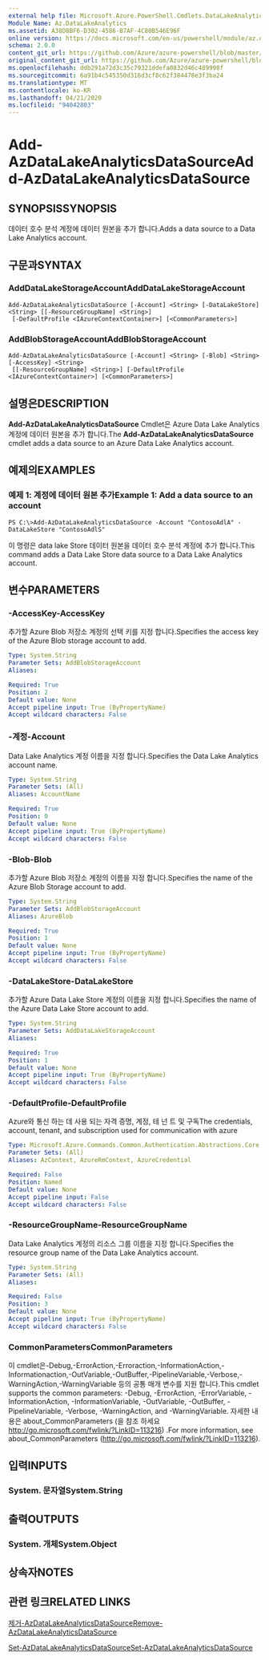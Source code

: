 ```yaml
---
external help file: Microsoft.Azure.PowerShell.Cmdlets.DataLakeAnalytics.dll-Help.xml
Module Name: Az.DataLakeAnalytics
ms.assetid: A38D8BF6-D302-4586-B7AF-4C80B546E96F
online version: https://docs.microsoft.com/en-us/powershell/module/az.datalakeanalytics/add-azdatalakeanalyticsdatasource
schema: 2.0.0
content_git_url: https://github.com/Azure/azure-powershell/blob/master/src/DataLakeAnalytics/DataLakeAnalytics/help/Add-AzDataLakeAnalyticsDataSource.md
original_content_git_url: https://github.com/Azure/azure-powershell/blob/master/src/DataLakeAnalytics/DataLakeAnalytics/help/Add-AzDataLakeAnalyticsDataSource.md
ms.openlocfilehash: ddb291a72d3c35c79321ddefa0832d46c489998f
ms.sourcegitcommit: 6a91b4c545350d316d3cf8c62f384478e3f3ba24
ms.translationtype: MT
ms.contentlocale: ko-KR
ms.lasthandoff: 04/21/2020
ms.locfileid: "94042803"
---
```

# <span data-ttu-id="c30f0-101">Add-AzDataLakeAnalyticsDataSource</span><span class="sxs-lookup"><span data-stu-id="c30f0-101">Add-AzDataLakeAnalyticsDataSource</span></span>

## <span data-ttu-id="c30f0-102">SYNOPSIS</span><span class="sxs-lookup"><span data-stu-id="c30f0-102">SYNOPSIS</span></span>
<span data-ttu-id="c30f0-103">데이터 호수 분석 계정에 데이터 원본을 추가 합니다.</span><span class="sxs-lookup"><span data-stu-id="c30f0-103">Adds a data source to a Data Lake Analytics account.</span></span>

## <span data-ttu-id="c30f0-104">구문과</span><span class="sxs-lookup"><span data-stu-id="c30f0-104">SYNTAX</span></span>

### <span data-ttu-id="c30f0-105">AddDataLakeStorageAccount</span><span class="sxs-lookup"><span data-stu-id="c30f0-105">AddDataLakeStorageAccount</span></span>
```
Add-AzDataLakeAnalyticsDataSource [-Account] <String> [-DataLakeStore] <String> [[-ResourceGroupName] <String>]
 [-DefaultProfile <IAzureContextContainer>] [<CommonParameters>]
```

### <span data-ttu-id="c30f0-106">AddBlobStorageAccount</span><span class="sxs-lookup"><span data-stu-id="c30f0-106">AddBlobStorageAccount</span></span>
```
Add-AzDataLakeAnalyticsDataSource [-Account] <String> [-Blob] <String> [-AccessKey] <String>
 [[-ResourceGroupName] <String>] [-DefaultProfile <IAzureContextContainer>] [<CommonParameters>]
```

## <span data-ttu-id="c30f0-107">설명은</span><span class="sxs-lookup"><span data-stu-id="c30f0-107">DESCRIPTION</span></span>
<span data-ttu-id="c30f0-108">**Add-AzDataLakeAnalyticsDataSource** Cmdlet은 Azure Data Lake Analytics 계정에 데이터 원본을 추가 합니다.</span><span class="sxs-lookup"><span data-stu-id="c30f0-108">The **Add-AzDataLakeAnalyticsDataSource** cmdlet adds a data source to an Azure Data Lake Analytics account.</span></span>

## <span data-ttu-id="c30f0-109">예제의</span><span class="sxs-lookup"><span data-stu-id="c30f0-109">EXAMPLES</span></span>

### <span data-ttu-id="c30f0-110">예제 1: 계정에 데이터 원본 추가</span><span class="sxs-lookup"><span data-stu-id="c30f0-110">Example 1: Add a data source to an account</span></span>
```
PS C:\>Add-AzDataLakeAnalyticsDataSource -Account "ContosoAdlA" -DataLakeStore "ContosoAdlS"
```

<span data-ttu-id="c30f0-111">이 명령은 data lake Store 데이터 원본을 데이터 호수 분석 계정에 추가 합니다.</span><span class="sxs-lookup"><span data-stu-id="c30f0-111">This command adds a Data Lake Store data source to a Data Lake Analytics account.</span></span>

## <span data-ttu-id="c30f0-112">변수</span><span class="sxs-lookup"><span data-stu-id="c30f0-112">PARAMETERS</span></span>

### <span data-ttu-id="c30f0-113">-AccessKey</span><span class="sxs-lookup"><span data-stu-id="c30f0-113">-AccessKey</span></span>
<span data-ttu-id="c30f0-114">추가할 Azure Blob 저장소 계정의 선택 키를 지정 합니다.</span><span class="sxs-lookup"><span data-stu-id="c30f0-114">Specifies the access key of the Azure Blob storage account to add.</span></span>

```yaml
Type: System.String
Parameter Sets: AddBlobStorageAccount
Aliases:

Required: True
Position: 2
Default value: None
Accept pipeline input: True (ByPropertyName)
Accept wildcard characters: False
```

### <span data-ttu-id="c30f0-115">-계정</span><span class="sxs-lookup"><span data-stu-id="c30f0-115">-Account</span></span>
<span data-ttu-id="c30f0-116">Data Lake Analytics 계정 이름을 지정 합니다.</span><span class="sxs-lookup"><span data-stu-id="c30f0-116">Specifies the Data Lake Analytics account name.</span></span>

```yaml
Type: System.String
Parameter Sets: (All)
Aliases: AccountName

Required: True
Position: 0
Default value: None
Accept pipeline input: True (ByPropertyName)
Accept wildcard characters: False
```

### <span data-ttu-id="c30f0-117">-Blob</span><span class="sxs-lookup"><span data-stu-id="c30f0-117">-Blob</span></span>
<span data-ttu-id="c30f0-118">추가할 Azure Blob 저장소 계정의 이름을 지정 합니다.</span><span class="sxs-lookup"><span data-stu-id="c30f0-118">Specifies the name of the Azure Blob Storage account to add.</span></span>

```yaml
Type: System.String
Parameter Sets: AddBlobStorageAccount
Aliases: AzureBlob

Required: True
Position: 1
Default value: None
Accept pipeline input: True (ByPropertyName)
Accept wildcard characters: False
```

### <span data-ttu-id="c30f0-119">-DataLakeStore</span><span class="sxs-lookup"><span data-stu-id="c30f0-119">-DataLakeStore</span></span>
<span data-ttu-id="c30f0-120">추가할 Azure Data Lake Store 계정의 이름을 지정 합니다.</span><span class="sxs-lookup"><span data-stu-id="c30f0-120">Specifies the name of the Azure Data Lake Store account to add.</span></span>

```yaml
Type: System.String
Parameter Sets: AddDataLakeStorageAccount
Aliases:

Required: True
Position: 1
Default value: None
Accept pipeline input: True (ByPropertyName)
Accept wildcard characters: False
```

### <span data-ttu-id="c30f0-121">-DefaultProfile</span><span class="sxs-lookup"><span data-stu-id="c30f0-121">-DefaultProfile</span></span>
<span data-ttu-id="c30f0-122">Azure와 통신 하는 데 사용 되는 자격 증명, 계정, 테 넌 트 및 구독</span><span class="sxs-lookup"><span data-stu-id="c30f0-122">The credentials, account, tenant, and subscription used for communication with azure</span></span>

```yaml
Type: Microsoft.Azure.Commands.Common.Authentication.Abstractions.Core.IAzureContextContainer
Parameter Sets: (All)
Aliases: AzContext, AzureRmContext, AzureCredential

Required: False
Position: Named
Default value: None
Accept pipeline input: False
Accept wildcard characters: False
```

### <span data-ttu-id="c30f0-123">-ResourceGroupName</span><span class="sxs-lookup"><span data-stu-id="c30f0-123">-ResourceGroupName</span></span>
<span data-ttu-id="c30f0-124">Data Lake Analytics 계정의 리소스 그룹 이름을 지정 합니다.</span><span class="sxs-lookup"><span data-stu-id="c30f0-124">Specifies the resource group name of the Data Lake Analytics account.</span></span>

```yaml
Type: System.String
Parameter Sets: (All)
Aliases:

Required: False
Position: 3
Default value: None
Accept pipeline input: True (ByPropertyName)
Accept wildcard characters: False
```

### <span data-ttu-id="c30f0-125">CommonParameters</span><span class="sxs-lookup"><span data-stu-id="c30f0-125">CommonParameters</span></span>
<span data-ttu-id="c30f0-126">이 cmdlet은-Debug,-ErrorAction,-Erroraction,-InformationAction,-Informationaction,-OutVariable,-OutBuffer,-PipelineVariable,-Verbose,-WarningAction,-WarningVariable 등의 공통 매개 변수를 지원 합니다.</span><span class="sxs-lookup"><span data-stu-id="c30f0-126">This cmdlet supports the common parameters: -Debug, -ErrorAction, -ErrorVariable, -InformationAction, -InformationVariable, -OutVariable, -OutBuffer, -PipelineVariable, -Verbose, -WarningAction, and -WarningVariable.</span></span> <span data-ttu-id="c30f0-127">자세한 내용은 about_CommonParameters (을 참조 하세요 http://go.microsoft.com/fwlink/?LinkID=113216) .</span><span class="sxs-lookup"><span data-stu-id="c30f0-127">For more information, see about_CommonParameters (http://go.microsoft.com/fwlink/?LinkID=113216).</span></span>

## <span data-ttu-id="c30f0-128">입력</span><span class="sxs-lookup"><span data-stu-id="c30f0-128">INPUTS</span></span>

### <span data-ttu-id="c30f0-129">System. 문자열</span><span class="sxs-lookup"><span data-stu-id="c30f0-129">System.String</span></span>

## <span data-ttu-id="c30f0-130">출력</span><span class="sxs-lookup"><span data-stu-id="c30f0-130">OUTPUTS</span></span>

### <span data-ttu-id="c30f0-131">System. 개체</span><span class="sxs-lookup"><span data-stu-id="c30f0-131">System.Object</span></span>
## <span data-ttu-id="c30f0-132">상속자</span><span class="sxs-lookup"><span data-stu-id="c30f0-132">NOTES</span></span>

## <span data-ttu-id="c30f0-133">관련 링크</span><span class="sxs-lookup"><span data-stu-id="c30f0-133">RELATED LINKS</span></span>

[<span data-ttu-id="c30f0-134">제거-AzDataLakeAnalyticsDataSource</span><span class="sxs-lookup"><span data-stu-id="c30f0-134">Remove-AzDataLakeAnalyticsDataSource</span></span>](./Remove-AzDataLakeAnalyticsDataSource.md)

[<span data-ttu-id="c30f0-135">Set-AzDataLakeAnalyticsDataSource</span><span class="sxs-lookup"><span data-stu-id="c30f0-135">Set-AzDataLakeAnalyticsDataSource</span></span>](./Set-AzDataLakeAnalyticsDataSource.md)


